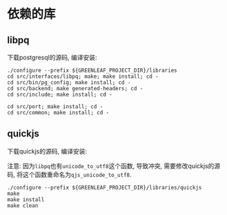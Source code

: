 
# 依赖的库

## libpq

下载postgresql的源码, 编译安装:

```
./configure --prefix ${GREENLEAF_PROJECT_DIR}/libraries
cd src/interfaces/libpq; make; make install; cd -
cd src/bin/pg_config; make install; cd -
cd src/backend; make generated-headers; cd -
cd src/include; make install; cd -

cd src/port; make install; cd -
cd src/common; make install; cd -

```

## quickjs

下载quickjs的源码, 编译安装:

注意: 因为`libpq`也有`unicode_to_utf8`这个函数, 导致冲突, 需要修改quickjs的源码, 将这个函数重命名为`qjs_unicode_to_utf8`.

```
./configure --prefix ${GREENLEAF_PROJECT_DIR}/libraries/quickjs
make
make install
make clean
```
